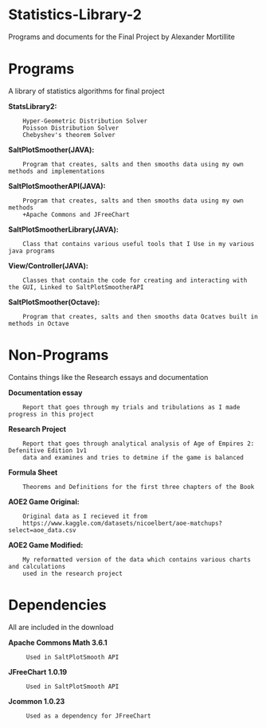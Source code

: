 # Statistics-Library-2
Programs and documents for the Final Project by Alexander Mortillite


# Programs
A library of statistics algorithms for final project
   
  **StatsLibrary2:**
   
        Hyper-Geometric Distribution Solver
        Poisson Distribution Solver
        Chebyshev's theorem Solver
    
   **SaltPlotSmoother(JAVA):**
  
        Program that creates, salts and then smooths data using my own methods and implementations
     
   **SaltPlotSmootherAPI(JAVA):**

        Program that creates, salts and then smooths data using my own methods
        +Apache Commons and JFreeChart
        
   **SaltPlotSmootherLibrary(JAVA):**

        Class that contains various useful tools that I Use in my various java programs
        
   **View/Controller(JAVA):**

        Classes that contain the code for creating and interacting with the GUI, Linked to SaltPlotSmootherAPI

   **SaltPlotSmoother(Octave):**

        Program that creates, salts and then smooths data Ocatves built in methods in Octave


# Non-Programs
Contains things like the Research essays and documentation
   
   **Documentation essay**
      
        Report that goes through my trials and tribulations as I made progress in this project
      
   **Research Project**
        
        Report that goes through analytical analysis of Age of Empires 2: Defenitive Edition 1v1 
        data and examines and tries to detmine if the game is balanced
        
   **Formula Sheet**

        Theorems and Definitions for the first three chapters of the Book
        
   **AOE2 Game Original:**
       
        Original data as I recieved it from 
        https://www.kaggle.com/datasets/nicoelbert/aoe-matchups?select=aoe_data.csv 
        
   **AOE2 Game Modified:**
        
        My reformatted version of the data which contains various charts and calculations 
        used in the research project 


# Dependencies
All are included in the download

   **Apache Commons Math 3.6.1**
   
         Used in SaltPlotSmooth API
         
   **JFreeChart 1.0.19**
   
         Used in SaltPlotSmooth API
   
   **Jcommon 1.0.23**
   
         Used as a dependency for JFreeChart
   
    

